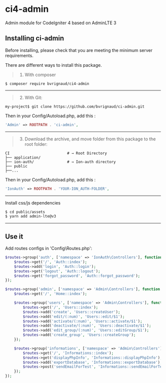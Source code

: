 # ci4-admin
Admin module for CodeIgniter 4 based on AdminLTE 3

## Installing ci-admin

Before installing, please check that you are meeting the minimum server requirements.

There are different ways to install this package.


> 1. With composer

```shell
$ composer require bvrignaud/ci4-admin
```
---

> 2. With Git:

```shell
my-project$ git clone https://github.com/bvrignaud/ci-admin.git
```
Then in your Config/Autoload.php, add this :
```php
'Admin' => ROOTPATH . 'ci-admin',
```

---

> 3. Download the archive, and move folder from this package to the root folder:

```shell
CI                          # → Root Directory
├── application/
├── ion-auth/               # → Ion-auth directory
├── public
├──...
```
Then in your Config/Autoload.php, add this :
```php
'IonAuth' => ROOTPATH . 'YOUR-ION_AUTH-FOLDER',
```

---
Install css/js dependencies
```bash
$ cd public/assets
$ yarn add admin-lte@v3
```
---

## Use it

Add routes configs in 'Config\Routes.php':
```php
$routes->group('auth', ['namespace' => 'IonAuth\Controllers'], function ($routes) {
	$routes->get('/', 'Auth::index');
	$routes->add('login', 'Auth::login');
	$routes->get('logout', 'Auth::logout');
	$routes->get('forgot_password', 'Auth::forgot_password');
});

$routes->group('admin', ['namespace' => 'Admin\Controllers'], function ($routes) {
	$routes->get('/', 'Home::index');

	$routes->group('users', ['namespace' => 'Admin\Controllers'], function ($routes) {
		$routes->get('/', 'Users::index');
		$routes->add('create', 'Users::createUser');
		$routes->add('edit/(:num)', 'Users::edit/$1');
		$routes->add('activate/(:num)', 'Users::activate/$1');
		$routes->add('deactivate/(:num)', 'Users::deactivate/$1');
		$routes->add('edit_group/(:num)', 'Users::editGroup/$1');
		$routes->add('create_group', 'Users::createGroup');
	});

	$routes->group('informations', ['namespace' => 'Admin\Controllers'], function ($routes) {
		$routes->get('/', 'Informations::index');
		$routes->get('displayPhpInfo', 'Informations::displayPhpInfo');
		$routes->add('exportDatabase', 'Informations::exportDatabase');
		$routes->post('sendEmailForTest', 'Informations::sendEmailForTest');
	});
});
```

